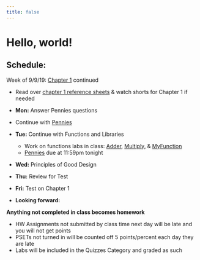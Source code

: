 ```yaml
---
title: false
---
```


# Hello, world!

## Schedule:

Week of 9/9/19: [Chapter 1](curriculum/1) continued
  - Read over [chapter 1 reference sheets](assets/pdfs/ch1-ref-sheets.pdf) & watch shorts for Chapter 1 if needed
  - **Mon:** Answer Pennies questions
   - Continue with [Pennies](https://docs.cs50.net/2019/ap/problems/pennies/pennies.html)
  - **Tue:** Continue with Functions and Libraries
    - Work on functions labs in class: [Adder](https://lab.cs50.io/candib80/cs50labs/c/adder/), [Multiply](https://lab.cs50.io/candib80/cs50labs/c/mult/), & [MyFunction](https://lab.cs50.io/candib80/cs50labs/c/myFunction/)
    - [Pennies](https://docs.cs50.net/2019/ap/problems/pennies/pennies.html) due at 11:59pm tonight
  - **Wed:** Principles of Good Design
  - **Thu:** Review for Test
  - **Fri:** Test on Chapter 1

  - **Looking forward:** 

**Anything not completed in class becomes homework**
  - HW Assignments not submitted by class time next day will be late and you will not get points
  - PSETs not turned in will be counted off 5 points/percent each day they are late
  - Labs will be included in the Quizzes Category and graded as such

<!-- This is CS50 AP, Harvard University's introduction to the intellectual enterprises of computer science and the art of programming for students in high school, which satisfies the College Board's AP CS Principles curriculum framework.

<iframe src="https://www.youtube.com/embed/tZxLMIk_SaY?playlist=GAB6Gm7pTTA"></iframe> -->
